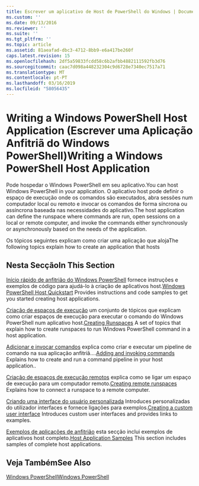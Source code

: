 ```yaml
---
title: Escrever um aplicativo de Host de PowerShell do Windows | Documentos da Microsoft
ms.custom: ''
ms.date: 09/13/2016
ms.reviewer: ''
ms.suite: ''
ms.tgt_pltfrm: ''
ms.topic: article
ms.assetid: 81aeafad-dbc3-4712-8bb9-e6a417be260f
caps.latest.revision: 15
ms.openlocfilehash: 2df5a59833fcdd58c6b2afbb4882111592fb3d76
ms.sourcegitcommit: caac7d098a448232304c9d6728e7340ec7517a71
ms.translationtype: MT
ms.contentlocale: pt-PT
ms.lasthandoff: 03/16/2019
ms.locfileid: "58056435"
---
```

# <a name="writing-a-windows-powershell-host-application"></a><span data-ttu-id="50b16-102">Writing a Windows PowerShell Host Application (Escrever uma Aplicação Anfitriã do Windows PowerShell)</span><span class="sxs-lookup"><span data-stu-id="50b16-102">Writing a Windows PowerShell Host Application</span></span>

<span data-ttu-id="50b16-103">Pode hospedar o Windows PowerShell em seu aplicativo.</span><span class="sxs-lookup"><span data-stu-id="50b16-103">You can host Windows PowerShell in your application.</span></span> <span data-ttu-id="50b16-104">O aplicativo host pode definir o espaço de execução onde os comandos são executados, abra sessões num computador local ou remoto e invocar os comandos de forma síncrona ou assíncrona baseada nas necessidades do aplicativo.</span><span class="sxs-lookup"><span data-stu-id="50b16-104">The host application can define the runspace where commands are run, open sessions on a local or remote computer, and invoke the commands either synchronously or asynchronously based on the needs of the application.</span></span>

<span data-ttu-id="50b16-105">Os tópicos seguintes explicam como criar uma aplicação que aloja</span><span class="sxs-lookup"><span data-stu-id="50b16-105">The following topics explain how to create an application that hosts</span></span>

## <a name="in-this-section"></a><span data-ttu-id="50b16-106">Nesta Secção</span><span class="sxs-lookup"><span data-stu-id="50b16-106">In This Section</span></span>

<span data-ttu-id="50b16-107">[Início rápido de anfitrião do Windows PowerShell](./windows-powershell-host-quickstart.md) fornece instruções e exemplos de código para ajudá-lo à criação de aplicativos host.</span><span class="sxs-lookup"><span data-stu-id="50b16-107">[Windows PowerShell Host Quickstart](./windows-powershell-host-quickstart.md) Provides instructions and code samples to get you started creating host applications.</span></span>

<span data-ttu-id="50b16-108">[Criação de espaços de execução](./creating-runspaces.md) um conjunto de tópicos que explicam como criar espaços de execução para executar o comando do Windows PowerShell num aplicativo host.</span><span class="sxs-lookup"><span data-stu-id="50b16-108">[Creating Runspaces](./creating-runspaces.md) A set of topics that explain how to create runspaces to run Windows PowerShell command in a host application.</span></span>

<span data-ttu-id="50b16-109">[Adicionar e invocar comandos](./adding-and-invoking-commands.md) explica como criar e executar um pipeline de comando na sua aplicação anfitriã....</span><span class="sxs-lookup"><span data-stu-id="50b16-109">[Adding and invoking commands](./adding-and-invoking-commands.md) Explains how to create and run a command pipeline in your host application..</span></span>

<span data-ttu-id="50b16-110">[Criação de espaços de execução remotos](./creating-remote-runspaces.md) explica como se ligar um espaço de execução para um computador remoto.</span><span class="sxs-lookup"><span data-stu-id="50b16-110">[Creating remote runspaces](./creating-remote-runspaces.md) Explains how to connect a runspace to a remote computer.</span></span>

<span data-ttu-id="50b16-111">[Criando uma interface do usuário personalizada](./creating-a-custom-user-interface.md) Introduces personalizadas do utilizador interfaces e fornece ligações para exemplos.</span><span class="sxs-lookup"><span data-stu-id="50b16-111">[Creating a custom user interface](./creating-a-custom-user-interface.md) Introduces custom user interfaces and provides links to examples.</span></span>

<span data-ttu-id="50b16-112">[Exemplos de aplicações de anfitrião](./host-application-samples.md) esta secção inclui exemplos de aplicativos host completo.</span><span class="sxs-lookup"><span data-stu-id="50b16-112">[Host Application Samples](./host-application-samples.md) This section includes samples of complete host applications.</span></span>

## <a name="see-also"></a><span data-ttu-id="50b16-113">Veja Também</span><span class="sxs-lookup"><span data-stu-id="50b16-113">See Also</span></span>

[<span data-ttu-id="50b16-114">Windows PowerShell</span><span class="sxs-lookup"><span data-stu-id="50b16-114">Windows PowerShell</span></span>](http://msdn.microsoft.com/en-us/b41a2af3-aec1-402d-8e18-c2c26be461ff)
